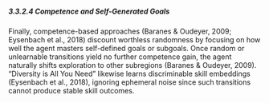 ##### 3.3.2.4 Competence and Self-Generated Goals

Finally, competence-based approaches (Baranes & Oudeyer, 2009; Eysenbach et al., 2018) discount worthless randomness by focusing on how well the agent masters self-defined goals or subgoals. Once random or unlearnable transitions yield no further competence gain, the agent naturally shifts exploration to other subregions (Baranes & Oudeyer, 2009). “Diversity is All You Need” likewise learns discriminable skill embeddings (Eysenbach et al., 2018), ignoring ephemeral noise since such transitions cannot produce stable skill outcomes.
